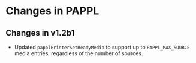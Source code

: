 Changes in PAPPL
================

Changes in v1.2b1
-----------------

- Updated `papplPrinterSetReadyMedia` to support up to `PAPPL_MAX_SOURCE`
  media entries, regardless of the number of sources.
